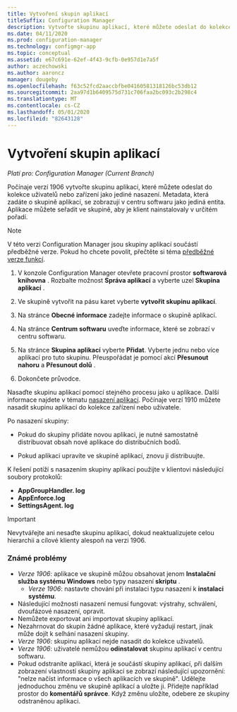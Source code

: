 ```yaml
---
title: Vytvoření skupin aplikací
titleSuffix: Configuration Manager
description: Vytvořte skupinu aplikací, které můžete odeslat do kolekce uživatelů nebo zařízení jako jedno nasazení v Configuration Manager.
ms.date: 04/11/2020
ms.prod: configuration-manager
ms.technology: configmgr-app
ms.topic: conceptual
ms.assetid: e67c691e-62ef-4f43-9cfb-0e957d1e7a5f
author: aczechowski
ms.author: aaroncz
manager: dougeby
ms.openlocfilehash: f63c52fcd2aaccbfbe04160581318126bc53db12
ms.sourcegitcommit: 2aa97d1b6409575d731c706faa2bc093c2b298c4
ms.translationtype: MT
ms.contentlocale: cs-CZ
ms.lasthandoff: 05/01/2020
ms.locfileid: "82643128"
---
```

# <a name="create-application-groups"></a>Vytvoření skupin aplikací

*Platí pro: Configuration Manager (Current Branch)*

<!--3555907-->

Počínaje verzí 1906 vytvořte skupinu aplikací, které můžete odeslat do kolekce uživatelů nebo zařízení jako jediné nasazení. Metadata, která zadáte o skupině aplikací, se zobrazují v centru softwaru jako jediná entita. Aplikace můžete seřadit ve skupině, aby je klient nainstalovaly v určitém pořadí.

> [!Note]  
> V této verzi Configuration Manager jsou skupiny aplikací součástí předběžné verze. Pokud ho chcete povolit, přečtěte si téma [předběžné verze funkcí](../../core/servers/manage/pre-release-features.md).  

1. V konzole Configuration Manager otevřete pracovní prostor **softwarová knihovna** . Rozbalte možnost **Správa aplikací** a vyberte uzel **Skupina aplikací** .  

1. Ve skupině vytvořit na pásu karet vyberte **vytvořit skupinu aplikací**.

1. Na stránce **Obecné informace** zadejte informace o skupině aplikací.  

1. Na stránce **Centrum softwaru** uveďte informace, které se zobrazí v centru softwaru.  

1. Na stránce **Skupina aplikací** vyberte **Přidat**. Vyberte jednu nebo více aplikací pro tuto skupinu. Přeuspořádat je pomocí akcí **Přesunout nahoru** a **Přesunout dolů** .  

1. Dokončete průvodce.  

Nasaďte skupinu aplikací pomocí stejného procesu jako u aplikace. Další informace najdete v tématu [nasazení aplikací](deploy-applications.md). Počínaje verzí 1910 můžete nasadit skupinu aplikací do kolekce zařízení nebo uživatele.

Po nasazení skupiny:

- Pokud do skupiny přidáte novou aplikaci, je nutné samostatně distribuovat obsah nové aplikace do distribučních bodů.

- Pokud aplikaci upravíte ve skupině aplikací, znovu ji distribuujte.

K řešení potíží s nasazením skupiny aplikací použijte v klientovi následující soubory protokolů:

- **AppGroupHandler. log**
- **AppEnforce.log**
- **SettingsAgent. log**

> [!Important]  
> Nevytvářejte ani nesaďte skupinu aplikací, dokud neaktualizujete celou hierarchii a cílové klienty alespoň na verzi 1906.

### <a name="known-issues"></a>Známé problémy

- *Verze 1906*: aplikace ve skupině můžou obsahovat jenom **Instalační služba systému Windows** nebo typy nasazení **skriptu** .
  - *Verze 1906*: nastavte chování při instalaci typu nasazení k **instalaci systému**.
- Následující možnosti nasazení nemusí fungovat: výstrahy, schválení, dvoufázové nasazení, opravit.
- Nemůžete exportovat ani importovat skupiny aplikací.
- Nezahrnovat do skupin žádné aplikace, které vyžadují restart, jinak může dojít k selhání nasazení skupiny.
- *Verze 1906*: skupinu aplikací nejde nasadit do kolekce uživatelů.
- *Verze 1906*: uživatelé nemůžou **odinstalovat** skupinu aplikací v centru softwaru.
- Pokud odstraníte aplikaci, která je součástí skupiny aplikací, při dalším zobrazení vlastností skupiny aplikací se zobrazí následující upozornění: "nelze načíst informace o všech aplikacích ve skupině". Udělejte jednoduchou změnu ve skupině aplikací a uložte ji. Přidejte například prostor do **komentářů správce**. Když změnu uložíte, odebere ze skupiny odstraněnou aplikaci.<!-- 7099542 -->
